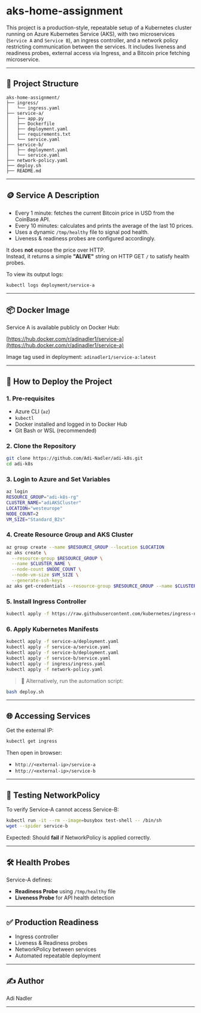 # aks-home-assignment

This project is a production-style, repeatable setup of a Kubernetes cluster running on Azure Kubernetes Service (AKS), with two microservices (`Service A` and `Service B`), an ingress controller, and a network policy restricting communication between the services. It includes liveness and readiness probes, external access via Ingress, and a Bitcoin price fetching microservice.

---

## 📁 Project Structure

```
aks-home-assignment/
├── ingress/
│   └── ingress.yaml
├── service-a/
│   ├── app.py
│   ├── Dockerfile
│   ├── deployment.yaml
│   ├── requirements.txt
│   └── service.yaml
├── service-b/
│   ├── deployment.yaml
│   └── service.yaml
├── network-policy.yaml
├── deploy.sh
├── README.md
```

---


## 🪙 Service A Description

- Every 1 minute: fetches the current Bitcoin price in USD from the CoinBase API.
- Every 10 minutes: calculates and prints the average of the last 10 prices.
- Uses a dynamic `/tmp/healthy` file to signal pod health.
- Liveness & readiness probes are configured accordingly.

It does **not** expose the price over HTTP.  
Instead, it returns a simple **"ALIVE"** string on HTTP GET `/` to satisfy health probes.

To view its output logs:

```bash
kubectl logs deployment/service-a
```
---

## 📦 Docker Image

Service A is available publicly on Docker Hub:

[https://hub.docker.com/r/adinadler1/service-a](https://hub.docker.com/r/adinadler1/service-a)

Image tag used in deployment: `adinadler1/service-a:latest`

---


## 🚀 How to Deploy the Project

### 1. **Pre-requisites**
- Azure CLI (`az`)
- `kubectl`
- Docker installed and logged in to Docker Hub
- Git Bash or WSL (recommended)

### 2. **Clone the Repository**
```bash
git clone https://github.com/Adi-Nadler/adi-k8s.git
cd adi-k8s
```

### 3. **Login to Azure and Set Variables**
```bash
az login
RESOURCE_GROUP="adi-k8s-rg"
CLUSTER_NAME="adiAKSCluster"
LOCATION="westeurope"
NODE_COUNT=2
VM_SIZE="Standard_B2s"
```

### 4. **Create Resource Group and AKS Cluster**
```bash
az group create --name $RESOURCE_GROUP --location $LOCATION
az aks create \
  --resource-group $RESOURCE_GROUP \
  --name $CLUSTER_NAME \
  --node-count $NODE_COUNT \
  --node-vm-size $VM_SIZE \
  --generate-ssh-keys
az aks get-credentials --resource-group $RESOURCE_GROUP --name $CLUSTER_NAME
```

### 5. **Install Ingress Controller**
```bash
kubectl apply -f https://raw.githubusercontent.com/kubernetes/ingress-nginx/controller-v1.10.0/deploy/static/provider/cloud/deploy.yaml

```

### 6. **Apply Kubernetes Manifests**
```bash
kubectl apply -f service-a/deployment.yaml
kubectl apply -f service-a/service.yaml
kubectl apply -f service-b/deployment.yaml
kubectl apply -f service-b/service.yaml
kubectl apply -f ingress/ingress.yaml
kubectl apply -f network-policy.yaml
```

> 🔁 Alternatively, run the automation script:
```bash
bash deploy.sh
```

---

## 🌐 Accessing Services
Get the external IP:
```bash
kubectl get ingress
```
Then open in browser:
- `http://<external-ip>/service-a`
- `http://<external-ip>/service-b`

---

## 🧪 Testing NetworkPolicy
To verify Service-A cannot access Service-B:
```bash
kubectl run -it --rm --image=busybox test-shell -- /bin/sh
wget --spider service-b
```
Expected: Should **fail** if NetworkPolicy is applied correctly.

---

## 🛠 Health Probes
Service-A defines:
- **Readiness Probe** using `/tmp/healthy` file
- **Liveness Probe** for API health detection

---

## ✅ Production Readiness
- Ingress controller
- Liveness & Readiness probes
- NetworkPolicy between services
- Automated repeatable deployment

---

## ✍️ Author
Adi Nadler

---
